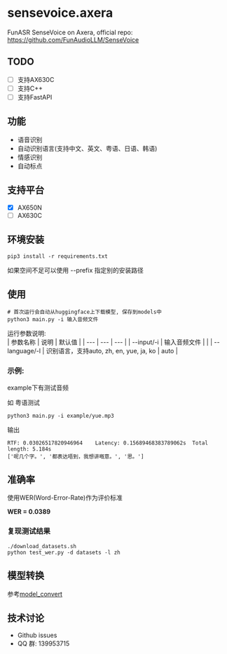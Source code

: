 # sensevoice.axera
FunASR SenseVoice on Axera, official repo: https://github.com/FunAudioLLM/SenseVoice

## TODO

- [ ] 支持AX630C
- [ ] 支持C++
- [ ] 支持FastAPI

## 功能
 - 语音识别
 - 自动识别语言(支持中文、英文、粤语、日语、韩语)
 - 情感识别
 - 自动标点
 
## 支持平台

- [x] AX650N
- [ ] AX630C

## 环境安装
```
pip3 install -r requirements.txt
```
如果空间不足可以使用 --prefix 指定别的安装路径


## 使用
```
# 首次运行会自动从huggingface上下载模型, 保存到models中
python3 main.py -i 输入音频文件
```
运行参数说明:  
| 参数名称 | 说明 | 默认值 |
| --- | --- | --- |
| --input/-i | 输入音频文件 | |
| --language/-l | 识别语言，支持auto, zh, en, yue, ja, ko | auto |


### 示例:  
example下有测试音频  

如 粤语测试
```
python3 main.py -i example/yue.mp3
```
输出
```
RTF: 0.03026517820946964    Latency: 0.15689468383789062s  Total length: 5.184s
['呢几个字。', '都表达唔到，我想讲嘅意。', '思。']
```

## 准确率

使用WER(Word-Error-Rate)作为评价标准  

**WER = 0.0389**  

### 复现测试结果

```
./download_datasets.sh
python test_wer.py -d datasets -l zh
```

## 模型转换

参考[model_convert](model_convert/README.md)

## 技术讨论

- Github issues
- QQ 群: 139953715